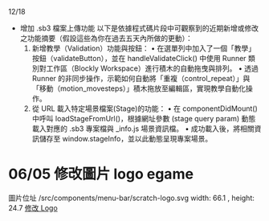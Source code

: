 12/18
- 增加 .sb3 檔案上傳功能
以下是依據程式碼片段中可觀察到的近期新增或修改之功能摘要（假設這些為你在過去五天內所做的更動）：
	1.	新增教學（Validation）功能與按鈕：
	•	在選單列中加入了一個「教學」按鈕（validateButton），並在 handleValidateClick() 中使用 Runner 類別對工作區（Blockly Workspace）進行積木的自動拖曳與排列。
	•	透過 Runner 的非同步操作，示範如何自動將「重複（control_repeat）」與「移動（motion_movesteps）」積木拖放至編輯區，實現教學自動化操作。
	2.	從 URL 載入特定場景檔案(Stage)的功能：
	•	在 componentDidMount() 中呼叫 loadStageFromUrl()，根據網址參數 (stage query param) 動態載入對應的 .sb3 專案檔與 _info.js 場景資訊檔。
	•	成功載入後，將相關資訊儲存至 window.stageInfo，並以此動態呈現專案場景。


# 06/05 修改圖片 logo egame
圖片位址
/src/components/menu-bar/scratch-logo.svg
width: 66.1 , height: 24.7
[修改 Logo](https://boxy-svg.com/app/disk:vF7kdb0VO0)